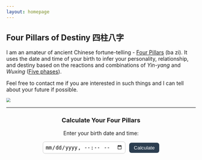 ```yaml
---
layout: homepage
---
```


## Four Pillars of Destiny 四柱八字

I am an amateur of ancient Chinese fortune-telling - [Four Pillars](https://en.wikipedia.org/wiki/Four_Pillars_of_Destiny) (ba zi). It uses the date and time of your birth to infer your personality, relationship, and destiny based on the reactions and combinations of *Yin-yang* and *Wuxing* ([Five phases](https://en.wikipedia.org/wiki/Wuxing_(Chinese_philosophy))).

Feel free to contact me if you are interested in such things and I can tell about your future if possible. 

<img src="https://raw.githubusercontent.com/leeJiawen/blog-img/main/9cff50fa-1d86-4aad-a15b-1a8074671e3b.png" 
    style="display:block; margin: 0 auto; zoom:67%;" />

<hr>
<h3 style="text-align:center;">Calculate Your Four Pillars</h3>
<p style="text-align:center;">Enter your birth date and time:</p>

<div style="text-align:center;">
  <input type="datetime-local" id="birthInput" style="padding:6px; border-radius:6px; border:1px solid #ccc;">
  <button onclick="calcBazi()" style="margin-left:6px; padding:6px 12px; border:none; border-radius:6px; background:#2c3e50; color:white;">Calculate</button>
</div>

<div id="baziResult" style="
  margin-top:25px;
  display:flex;
  flex-direction:column;
  align-items:center;
  justify-content:center;
  gap:10px;
  font-size:1.2em;
  text-align:center;
  min-height:200px;
"></div>

<script src="https://cdn.jsdelivr.net/npm/lunar-javascript@1.6.12/lunar.min.js"></script>

<script>function calcBazi() {
  const input = document.getElementById("birthInput").value;
  if (!input) return alert("Please enter your birth date and time.");

  // Step 1: Gregorian date input
  const date = new Date(input);
  const year = date.getFullYear();
  const month = date.getMonth() + 1;
  const day = date.getDate();
  const hour = date.getHours();

  // Step 2: Convert to lunar using true algorithm
  const solar = Solar.fromYmdHms(year, month, day, hour, 0, 0);
  const lunar = solar.getLunar();

  // Step 3: Get true BaZi pillars
  const yearPillar  = lunar.getYearInGanZhiExact();   // 年柱
  const monthPillar = lunar.getMonthInGanZhiExact();  // 月柱
  const dayPillar   = lunar.getDayInGanZhiExact();    // 日柱
  const timePillar  = lunar.getTimeInGanZhi();        // 时柱

  console.log("True BaZi:", yearPillar, monthPillar, dayPillar, timePillar);

  // Step 4: Color + Pinyin map (for non-Chinese readers)
  const wuxingColors = {
    // Heavenly Stems (天干)
    "甲": { color: "#27ae60", pinyin: "Chia" },
    "乙": { color: "#27ae60", pinyin: "Yi" },
    "丙": { color: "#e74c3c", pinyin: "Ping" },
    "丁": { color: "#e74c3c", pinyin: "Ting" },
    "戊": { color: "#a57c1b", pinyin: "Wu" },
    "己": { color: "#a57c1b", pinyin: "Chi" },
    "庚": { color: "#d4ac0d", pinyin: "Keng" },
    "辛": { color: "#d4ac0d", pinyin: "Hsin" },
    "壬": { color: "#2980b9", pinyin: "Jen" },
    "癸": { color: "#2980b9", pinyin: "Kuei" },
    // 地支 Earthly Branches
    "子": { color: "#2980b9", pinyin: "Tzu" },
    "丑": { color: "#a57c1b", pinyin: "Ch'ou" },
    "寅": { color: "#27ae60", pinyin: "Yin" },
    "卯": { color: "#27ae60", pinyin: "Mao" },
    "辰": { color: "#a57c1b", pinyin: "Ch'en" },
    "巳": { color: "#e74c3c", pinyin: "Ssu" },
    "午": { color: "#e74c3c", pinyin: "Wu" },
    "未": { color: "#a57c1b", pinyin: "Wei" },
    "申": { color: "#d4ac0d", pinyin: "Shen" },
    "酉": { color: "#d4ac0d", pinyin: "Yu" },
    "戌": { color: "#a57c1b", pinyin: "Hsu" },
    "亥": { color: "#2980b9", pinyin: "Hai" }
  };

  const pillars = [
    { label: "Year 年柱",  text: yearPillar },
    { label: "Month 月柱", text: monthPillar },
    { label: "Day 日柱",   text: dayPillar },
    { label: "Hour 时柱",  text: timePillar }
  ];

  // Step 5: Render with Pinyin
  const html = `
    <div style="display:flex;justify-content:center;align-items:flex-end;gap:40px;margin-top:25px;">
      ${pillars.map(p => {
        const stem = p.text[0];
        const branch = p.text[1];
        const stemInfo = wuxingColors[stem];
        const branchInfo = wuxingColors[branch];
        return `
          <div style="display:flex;flex-direction:column;align-items:center;">
            <span style="margin-top:6px;font-size:0.9em;color:#555;">${p.label}</span>
            <span style="font-size:2em;font-weight:bold;color:${stemInfo.color};">
              ${stem} <span style="font-size:0.7em;color:#555;">${stemInfo.pinyin}</span>
            </span>
            <span style="font-size:2em;font-weight:bold;color:${branchInfo.color};">
              ${branch} <span style="font-size:0.7em;color:#555;">${branchInfo.pinyin}</span>
            </span>
          </div>
        `;
      }).join('')}
    </div>
  `;

  document.getElementById("baziResult").innerHTML = html;
}
</script>
